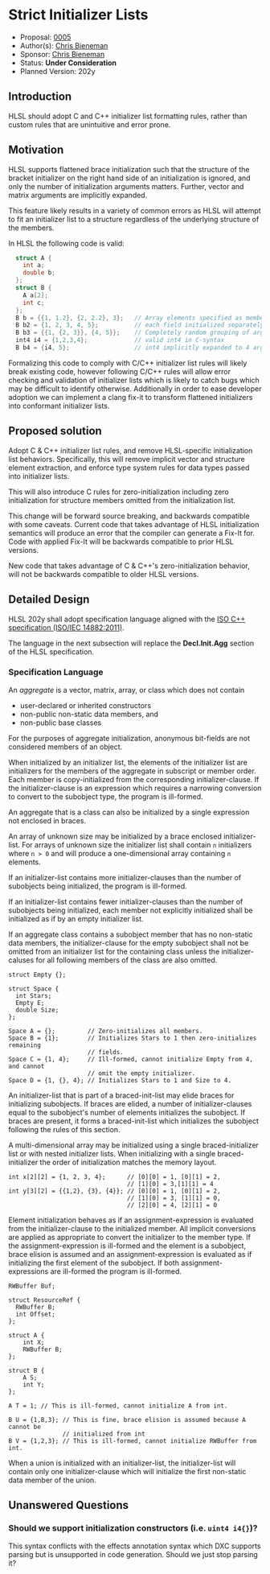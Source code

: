 <!-- {% raw %} -->

# Strict Initializer Lists

* Proposal: [0005](0005-strict-initializer-lists.md)
* Author(s): [Chris Bieneman](https://github.com/llvm-beanz)
* Sponsor: [Chris Bieneman](https://github.com/llvm-beanz)
* Status: **Under Consideration**
* Planned Version: 202y

## Introduction

HLSL should adopt C and C++ initializer list formatting rules, rather than
custom rules that are unintuitive and error prone.

## Motivation

HLSL supports flattened brace initialization such that the structure of the
bracket initializer on the right hand side of an initialization is ignored, and
only the number of initialization arguments matters. Further, vector and matrix
arguments are implicitly expanded.

This feature likely results in a variety of common errors as HLSL will attempt
to fit an initializer list to a structure regardless of the underlying structure
of the members.

In HLSL the following code is valid:

```c++
  struct A {
    int a;
    double b;
  };
  struct B {
    A a[2];
    int c;
  };
  B b = {{1, 1.2}, {2, 2.2}, 3};   // Array elements specified as members
  B b2 = {1, 2, 3, 4, 5};          // each field initialized separately
  B b3 = {{1, {2, 3}}, {4, 5}};    // Completely random grouping of arguments
  int4 i4 = {1,2,3,4};             // valid int4 in C-syntax
  B b4 = {i4, 5};                  // int4 implicitly expanded to 4 arguments
```

Formalizing this code to comply with C/C++ initializer list rules will likely
break existing code, however following C/C++ rules will allow error checking and
validation of initializer lists which is likely to catch bugs which may be
difficult to identify otherwise. Additionally in order to ease developer
adoption we can implement a clang fix-it to transform flattened initializers
into conformant initializer lists.

## Proposed solution

Adopt C & C++ initializer list rules, and remove HLSL-specific initialization
list behaviors. Specifically, this will remove implicit vector and structure
element extraction, and enforce type system rules for data types passed into
initializer lists.

This will also introduce C rules for zero-initialization including zero
initialization for structure members omitted from the initialization list.

This change will be forward source breaking, and backwards compatible with some
caveats. Current code that takes advantage of HLSL initialization semantics will
produce an error that the compiler can generate a Fix-It for. Code with applied
Fix-It will be backwards compatible to prior HLSL versions.

New code that takes advantage of C & C++'s zero-initialization behavior, will
not be backwards compatible to older HLSL versions.

## Detailed Design

HLSL 202y shall adopt specification language aligned with the [ISO C++
specification (ISO/IEC
14882:2011)](https://timsong-cpp.github.io/cppwp/n3337/dcl.init).

The language in the next subsection will replace the **Decl.Init.Agg** section
of the HLSL specification.

### Specification Language

An _aggregate_ is a vector, matrix, array, or class which does not contain
* user-declared or inherited constructors
* non-public non-static data members, and
* non-public base classes

For the purposes of aggregate initialization, anonymous bit-fields are not
considered members of an object.

When initialized by an initializer list, the elements of the initializer list
are initializers for the members of the aggregate in subscript or member order.
Each member is copy-initialized from the corresponding initializer-clause. If
the initializer-clause is an expression which requires a narrowing conversion to
convert to the subobject type, the program is ill-formed.

An aggregate that is a class can also be initialized by a single expression not
enclosed in braces.

An array of unknown size may be initialized by a brace enclosed
initializer-list. For arrays of unknown size the initializer list shall contain
`n` initializers where `n > 0` and will produce a one-dimensional array containing `n`
elements.

If an initializer-list contains more initializer-clauses than the number of
subobjects being initialized, the program is ill-formed.

If an initializer-list contains fewer initializer-clauses than the number of
subobjects being initialized, each member not explicitly initialized shall be
initialized as if by an empty initializer list.

If an aggregate class contains a subobject member that has no non-static data
members, the initializer-clause for the empty subobject shall not be
omitted from an initializer list for the containing class unless the
initializer-caluses for all following members of the class are also omitted.

```hlsl
struct Empty {};

struct Space {
  int Stars;
  Empty E;
  double Size;
};

Space A = {};         // Zero-initializes all members.
Space B = {1};        // Initializes Stars to 1 then zero-initializes remaining
                      // fields.
Space C = {1, 4};     // Ill-formed, cannot initialize Empty from 4, and cannot
                      // omit the empty initializer.
Space D = {1, {}, 4}; // Initializes Stars to 1 and Size to 4.
```


An initializer-list that is part of a braced-init-list may elide braces for
initializing subobjects. If braces are elided, a number of initializer-clauses
equal to the subobject's number of elements initializes the subobject. If braces
are present, it forms a braced-init-list which initializes the subobject
following the rules of this section.

A multi-dimensional array may be initialized using a single braced-initializer
list or with nested initializer lists. When initializing with a single
braced-initializer the order of initialization matches the memory layout.

```hlsl
int x[2][2] = {1, 2, 3, 4};      // [0][0] = 1, [0][1] = 2,
                                 // [1][0] = 3,[1][1] = 4
int y[3][2] = {{1,2}, {3}, {4}}; // [0][0] = 1, [0][1] = 2,
                                 // [1][0] = 3, [1][1] = 0,
                                 // [2][0] = 4, [2][1] = 0
```

Element initialization behaves as if an assignment-expression is evaluated
from the initializer-clause to the initialized member. All implicit conversions
are applied as appropriate to convert the initializer to the member type. If the
assignment-expression is ill-formed and the element is a subobject, brace
elision is assumed and an assignment-expression is evaluated as if initializing
the first element of the subobject. If both assignment-expressions are
ill-formed the program is ill-formed.

```hlsl
RWBuffer Buf;

struct ResourceRef {
  RWBuffer B;
  int Offset;
};

struct A {
    int X;
    RWBuffer B;
};

struct B {
    A S;
    int Y;
};

A T = 1; // This is ill-formed, cannot initialize A from int.

B U = {1,B,3}; // This is fine, brace elision is assumed because A cannot be
               // initialized from int
B V = {1,2,3}; // This is ill-formed, cannot initialize RWBuffer from int.

```

When a union is initialized with an initializer-list, the initializer-list will
contain only one initializer-clause which will initialize the first non-static
data member of the union.

## Unanswered Questions

### Should we support initialization constructors (i.e. `uint4 i4{}`)?

This syntax conflicts with the effects annotation syntax which DXC supports
parsing but is unsupported in code generation. Should we just stop parsing it?

<!-- {% endraw %} -->
